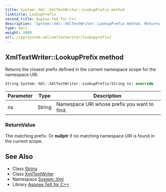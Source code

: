 ```yaml
---
title: System::Xml::XmlTextWriter::LookupPrefix method
linktitle: LookupPrefix
second_title: Aspose.TeX for C++
description: 'System::Xml::XmlTextWriter::LookupPrefix method. Returns the closest prefix defined in the current namespace scope for the namespace URI in C++.'
type: docs
weight: 4000
url: /cpp/system.xml/xmltextwriter/lookupprefix/
---
```

## XmlTextWriter::LookupPrefix method


Returns the closest prefix defined in the current namespace scope for the namespace URI.

```cpp
String System::Xml::XmlTextWriter::LookupPrefix(String ns) override
```


| Parameter | Type | Description |
| --- | --- | --- |
| ns | String | Namespace URI whose prefix you want to find. |

### ReturnValue

The matching prefix. Or **nullptr** if no matching namespace URI is found in the current scope.

## See Also

* Class [String](../../../system/string/)
* Class [XmlTextWriter](../)
* Namespace [System::Xml](../../)
* Library [Aspose.TeX for C++](../../../)
